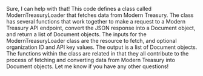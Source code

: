 Sure, I can help with that! This code defines a class called ModernTreasuryLoader that fetches data from Modern Treasury. The class has several functions that work together to make a request to a Modern Treasury API endpoint, convert the JSON response into a Document object, and return a list of Document objects. The inputs for the ModernTreasuryLoader class are the resource to fetch, and optional organization ID and API key values. The output is a list of Document objects. The functions within the class are related in that they all contribute to the process of fetching and converting data from Modern Treasury into Document objects. Let me know if you have any other questions!

